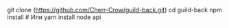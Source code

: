  git clone (https://github.com/Cherr-Crow/guild-back.git)
        cd guild-back
        npm install  # Или yarn install
        node api